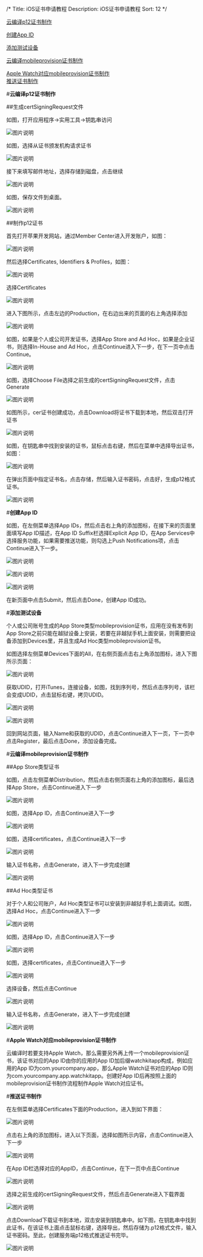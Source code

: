 /*
Title: iOS证书申请教程
Description: iOS证书申请教程
Sort: 12
*/

[云编译p12证书制作](#1)

[创建App ID](#2)

[添加测试设备](#3)

[云编译mobileprovision证书制作](#4)	

[Apple Watch对应mobileprovision证书制作](#5)	
[推送证书制作](#6)

#**云编译p12证书制作**<div id="1"></div>

##生成certSigningRequest文件

如图，打开应用程序->实用工具->钥匙串访问

![图片说明](/img/docImage/227.png)
 
如图，选择从证书颁发机构请求证书

![图片说明](/img/docImage/228.png)

接下来填写邮件地址，选择存储到磁盘，点击继续

![图片说明](/img/docImage/229.png)
 
如图，保存文件到桌面。

![图片说明](/img/docImage/230.png)

##制作p12证书

首先打开苹果开发网站，通过Member Center进入开发账户，如图：

![图片说明](/img/docImage/231.png)
 
然后选择Certificates, Identifiers & Profiles，如图：

![图片说明](/img/docImage/232.png)
 
选择Certificates

![图片说明](/img/docImage/233.png)
 
进入下图所示，点击左边的Production，在右边出来的页面的右上角选择添加

![图片说明](/img/docImage/234.png)
 
如图，如果是个人或公司开发证书，选择App Store and Ad Hoc，如果是企业证书，则选择In-House and Ad Hoc，点击Continue进入下一步，在下一页中点击Continue。

![图片说明](/img/docImage/235.png)
 
如图，选择Choose File选择之前生成的certSigningRequest文件，点击Generate

![图片说明](/img/docImage/236.png)
 
如图所示，cer证书创建成功，点击Download将证书下载到本地，然后双击打开证书

![图片说明](/img/docImage/237.png)
 
如图，在钥匙串中找到安装的证书，鼠标点击右键，然后在菜单中选择导出证书，如图：

![图片说明](/img/docImage/238.png)
 
在弹出页面中指定证书名，点击存储，然后输入证书密码，点击好，生成p12格式证书。

![图片说明](/img/docImage/239.png)
 
#**创建App ID**<div id="2"></div>

如图，在左侧菜单选择App IDs，然后点击右上角的添加图标，在接下来的页面里面填写App ID描述，在App ID Suffix栏选择Explicit App ID，在App Services中选择服务功能，如果需要推送功能，则勾选上Push Notifications项，点击Continue进入下一步。
 
![图片说明](/img/docImage/240.png)

![图片说明](/img/docImage/241.png)

![图片说明](/img/docImage/242.png)
 
在新页面中点击Submit，然后点击Done，创建App ID成功。


#**添加测试设备**<div id="3"></div>

个人或公司账号生成的App Store类型mobileprovision证书，应用在没有发布到App Store之前只能在越狱设备上安装，若要在非越狱手机上面安装，则需要把设备添加到Devices里，并且生成Ad Hoc类型mobileprovision证书。

如图选择左侧菜单Devices下面的All，在右侧页面点击右上角添加图标，进入下图所示页面：

![图片说明](/img/docImage/243.png)
 
获取UDID，打开iTunes，连接设备，如图，找到序列号，然后点击序列号，该栏会变成UDID，点击鼠标右键，拷贝UDID。

![图片说明](/img/docImage/244.png)

![图片说明](/img/docImage/245.png)
 
回到网站页面，输入Name和获取的UDID，点击Continue进入下一页，下一页中点击Register，最后点击Done，添加设备完成。

#**云编译mobileprovision证书制作**<div id="4"></div>

##App Store类型证书

如图，点击左侧菜单Distribution，然后点击右侧页面右上角的添加图标，最后选择App Store，点击Continue进入下一步

![图片说明](/img/docImage/246.png)
 
如图，选择App ID，点击Continue进入下一步

![图片说明](/img/docImage/247.png)
 
如图，选择certificates，点击Continue进入下一步

![图片说明](/img/docImage/248.png)
 
输入证书名称，点击Generate，进入下一步完成创建

![图片说明](/img/docImage/249.png)
 
##Ad Hoc类型证书

对于个人和公司账户，Ad Hoc类型证书可以安装到非越狱手机上面调试。如图，选择Ad Hoc，点击Continue进入下一步

![图片说明](/img/docImage/250.png)
 
如图，选择App ID，点击Continue进入下一步

![图片说明](/img/docImage/251.png)
 
如图，选择certificates，点击Continue进入下一步

![图片说明](/img/docImage/252.png)
 
选择设备，然后点击Continue

![图片说明](/img/docImage/253.png)
 
输入证书名称，点击Generate，进入下一步完成创建

![图片说明](/img/docImage/254.png)
 
#**Apple Watch对应mobileprovision证书制作**<div id="5"></div>

云编译时若要支持Apple Watch，那么需要另外再上传一个mobileprovision证书，该证书对应的App ID由你的应用的App ID加后缀watchkitapp构成，例如应用的App ID为com.yourcompany.app，那么Apple Watch证书对应的App ID则为com.yourcompany.app.watchkitapp。创建好App ID后再按照上面的mobileprovision证书制作流程制作Apple Watch对应证书。
 
#**推送证书制作**<div id="6"></div>

在左侧菜单选择Certificates下面的Production，进入到如下界面：

![图片说明](/img/docImage/255.png)
 
点击右上角的添加图标，进入以下页面，选择如图所示内容，点击Continue进入下一步

![图片说明](/img/docImage/256.png)
 
在App ID栏选择对应的AppID，点击Continue，在下一页中点击Continue

![图片说明](/img/docImage/257.png)
 
选择之前生成的certSigningRequest文件，然后点击Generate进入下载界面

![图片说明](/img/docImage/258.png)
 
点击Download下载证书到本地，双击安装到钥匙串中。如下图，在钥匙串中找到此证书，在该证书上面点击鼠标右键，选择导出，然后存储为.p12格式文件，输入证书密码。至此，创建服务端p12格式推送证书完毕。

![图片说明](/img/docImage/259.png)
